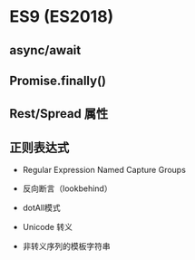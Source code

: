 # ES9 (ES2018)

## async/await

## Promise.finally()

## Rest/Spread 属性

## 正则表达式

 * Regular Expression Named Capture Groups

 * 反向断言（lookbehind）

 * dotAll模式

 * Unicode 转义

 * 非转义序列的模板字符串